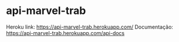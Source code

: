 # api-marvel-trab

Heroku link: https://api-marvel-trab.herokuapp.com/
Documentação: https://api-marvel-trab.herokuapp.com/api-docs
